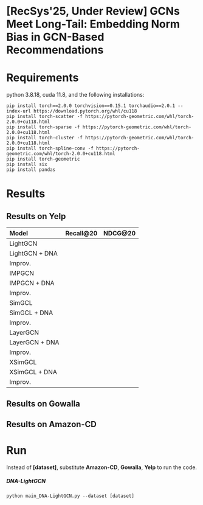 # [RecSys'25, Under Review] GCNs Meet Long-Tail: Embedding Norm Bias in GCN-Based Recommendations

# Requirements
python 3.8.18, cuda 11.8, and the following installations:
```
pip install torch==2.0.0 torchvision==0.15.1 torchaudio==2.0.1 --index-url https://download.pytorch.org/whl/cu118
pip install torch-scatter -f https://pytorch-geometric.com/whl/torch-2.0.0+cu118.html
pip install torch-sparse -f https://pytorch-geometric.com/whl/torch-2.0.0+cu118.html
pip install torch-cluster -f https://pytorch-geometric.com/whl/torch-2.0.0+cu118.html
pip install torch-spline-conv -f https://pytorch-geometric.com/whl/torch-2.0.0+cu118.html
pip install torch-geometric
pip install six
pip install pandas
```

# Results

## Results on Yelp
| Model                                                     | Recall@20  | NDCG@20    |
|:--------------------------------------------------------- |:----------:|:----------:|
| LightGCN |  |  |
| LightGCN + DNA |  |  |
| Improv. |  |  | 
| IMPGCN |  |  |
| IMPGCN + DNA |  |  |
| Improv. |  |  | 
| SimGCL |  |  |
| SimGCL + DNA |  |  |
| Improv. |  |  | 
| LayerGCN |  |  |
| LayerGCN + DNA |  |  |
| Improv. |  |  | 
| XSimGCL |  |  |
| XSimGCL + DNA |  |  |
| Improv. |  |  | 

## Results on Gowalla


## Results on Amazon-CD



# Run
Instead of **[dataset]**, substitute **Amazon-CD**, **Gowalla**, **Yelp** to run the code.
##### DNA-LightGCN
```
python main_DNA-LightGCN.py --dataset [dataset]
```
